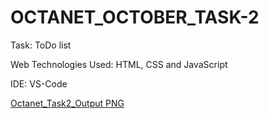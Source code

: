 # OCTANET_OCTOBER_TASK-2

Task: ToDo list

Web Technologies Used: HTML, CSS and JavaScript

IDE: VS-Code


[Octanet_Task2_Output PNG](https://github.com/hafsamuskan/OCTANET_OCTOBER_TASK-2/assets/116863515/63ddfa75-a848-4d21-9d7a-b6ba3b609d23)
